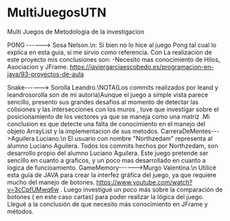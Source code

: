 # MultiJuegosUTN
Multi Juegos de Metodologia de la investigacion

PONG ------> Sosa Nelson.\n: Si bien no lo hice al juego Pong tal cual lo explica en esta guia, si me sirvio como referencia.
Con La realizacion de este proyecto mis conclusiones son: -Necesito mas conocimiento de Hilos, Asociacion y JFrame.
https://javiergarciaescobedo.es/programacion-en-java/93-proyectos-de-aula


Snake------> Sorolla Leandro.\NOTA(Los commits realizados por leand y leandrosorolla son de mi autoria)Aunque el juego a simple vista parece sencillo, presento sus grandes desafios al momento de detectar las colisiones y las intersecciones con los muros , tuve que investigar sobre el posicionamiento de los vectores ya que se maneja como una matriz .Mi conclusion es que detecte una falta de conocimiento en el manejo del objeto ArrayList y la implementacion de sus metodos.
CarreraDeMentes--->Aguilera Luciano.\n El usuario con nombre "Northzedam" representa al alumno Luciano Aguilera. Todos los commits hechos por Northzedam, son desarrollo propio del alumno Luciano Aguilera. Este juego pretende ser sencillo en cuanto a graficos, y un poco mas desarrollado en cuanto a logica de funcioamiento.
GameMemory------>Murgo Valentina.\n Utilicé esta guía de JAVA para crear la interfez gráfica del juego, ya que requiere mucho del manejo de botones. https://www.youtube.com/watch?v=3cCpfUMwq6w . Luego investigué un poco más sobre la comparación de botones ( en este caso cartas) para poder realizar la lógica del juego. Llegué a la conclusión de que necesito más conocimiento en JFrame y métodos.
